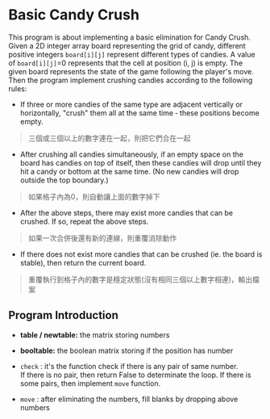 # Basic Candy Crush 

This program is about implementing a basic elimination for Candy Crush. 
Given a 2D integer array board representing the grid of candy, different positive integers `board[i][j]` represent different types of candies. 
A value of `board[i][j]`=0 represents that the cell at position (i, j) is empty.
The given board represents the state of the game following the player's move. 
Then the program implement crushing candies according to the following rules:

* If three or more candies of the same type are adjacent vertically or horizontally, "crush" them all at the same time ‐ these positions become empty.  
> 三個或三個以上的數字連在一起，則把它們合在一起

* After crushing all candies simultaneously, if an empty space on the board has candies on top of itself, then these candies will drop until they hit a candy or bottom at the same time. (No new candies will drop outside the top boundary.)  
> 如果格子內為0，則自動讓上面的數字掉下

* After the above steps, there may exist more candies that can be crushed. If so, repeat the above steps.  
> 如果一次合併後還有新的連線，則重覆消除動作

* If there does not exist more candies that can be crushed (ie. the board is stable), then return the current board.  
> 重覆執行到格子內的數字是穩定狀態(沒有相同三個以上數字相連)，輸出檔案

## Program Introduction
* **table / newtable:** the matrix storing numbers  
* **booltable:** the boolean matrix storing if the position has number  

* `check` : it's the function check if there is any pair of same number.  
If there is no pair, then return False to determinate the loop. If there is some pairs, then implement `move` function.
* `move` : after eliminating the numbers, fill blanks by dropping above numbers
